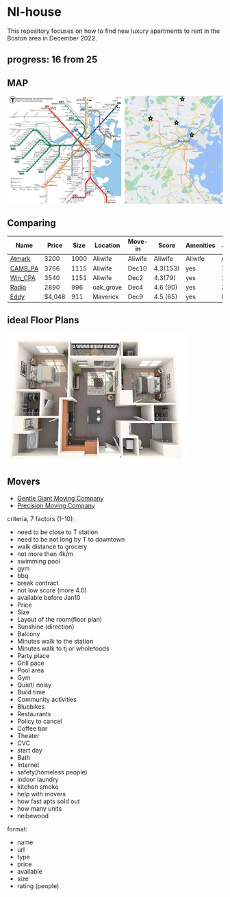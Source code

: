 # NI-house

This repository focuses on how to find new luxury apartments to rent in the Boston area in December 2022.

## progress:  16 from 25 

## MAP

![sub_map_bos](https://github.com/smnikitin/NI-house/blob/main/map/sub_map_bos.JPG)


## Comparing


| Name | Price | Size | Location | Move-in | Score | Amenities | To TJ/CVC/T | Notes |
| --- | --- | --- | --- | --- | --- | --- | --- | --- | 
| [Atmark](https://www.liveatmark.com/floorplans) | 3200  | 1000 | Aliwife | Aliwife | Aliwife | Aliwife | Aliwife | Aliwife | 
| [CAMB_PA](https://www.livecambridgepark.com/floorplans) | 3766  | 1115  | Aliwife | Dec10 | 4.3(153) | yes | 1/10/10  | one/sauna | 
| [Win_CPA](https://www.windsoratcambridgepark.com/floorplans) | 3540  | 1151 | Aliwife | Dec2 | 4.3(79)| yes | 13/13/4 | cancel | 
| [Radio](https://www.windsorradiofactory.com/floorplans) | 2890   | 996  | oak_grove | Dec4 | 4.6 (90)| yes | 28/28/8 | party | 
| [Eddy](https://eddyliving.com/apartments) | $4,048   | 911   | Maverick | Dec9 | 4.5 (65) | yes | 8/8/5 | view/cakak | 


## ideal Floor Plans

![ideal_floorpan](https://github.com/smnikitin/NI-house/blob/main/floor/ideal_floorpan.JPG)

## Movers

- [Gentle Giant Moving Company](https://www.gentlegiant.com/moving-services/local-moving-company/) 
- [Precision Moving Company](https://precisionmoving.com/about-precision-moving/) 

criteria, 7 factors (1-10):
- need to be close to T station
- need to be not long by T to downtown
- walk distance to grocery
- not more then 4k/m
- swimming pool
- gym
- bbq
- break contract
- not low score (more 4.0)
- available before Jan10
- Price 
- Size
- Layout of the room(floor plan)
- Sunshine (direction)
- Balcony
- Minutes walk to the station
- Minutes walk to tj or wholefoods
- Party place 
- Grill pace
- Pool area 
- Gym 
- Quiet/ noisy 
- Build time 
- Community activities 
- Bluebikes
- Restaurants 
- Policy to cancel 
- Coffee bar
- Theater 
- CVC
- start day
- Bath
- Internet
- safety(homeless people)
- indoor laundry
- kitchen smoke 
- help with movers
- how fast apts sold out
- how many units
- neibewood


format:

- name
- url
- type
- price
- available
- size
- rating (people)